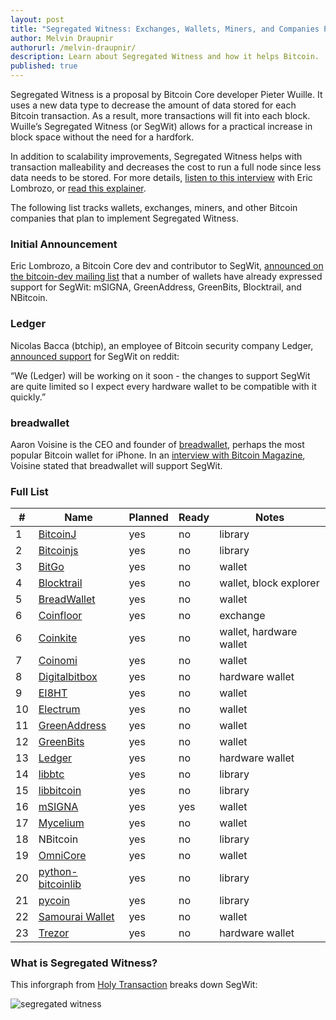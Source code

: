 ```yaml
---
layout: post
title: "Segregated Witness: Exchanges, Wallets, Miners, and Companies Planning Integration"
author: Melvin Draupnir
authorurl: /melvin-draupnir/
description: Learn about Segregated Witness and how it helps Bitcoin. 
published: true
---
```

Segregated Witness is a proposal by Bitcoin Core developer Pieter Wuille. It uses a new data type to decrease the amount of data stored for each Bitcoin transaction. As a result, more transactions will fit into each block. Wuille’s Segregated Witness (or SegWit) allows for a practical increase in block space without the need for a hardfork. 

In addition to scalability improvements, Segregated Witness helps with transaction malleability and decreases the cost to run a full node since less data needs to be stored. For more details, [listen to this interview](http://www.bitcoin.kn/2016/01/ciphrex-ceo-eric-lombrozo-discusses-the-live-segregated-witness-test-net/) with Eric Lombrozo, or [read this explainer](https://bitcoinmagazine.com/articles/segregated-witness-part-how-a-clever-hack-could-significantly-increase-bitcoin-s-potential-1450553618). 

The following list tracks wallets, exchanges, miners, and other Bitcoin companies that plan to implement Segregated Witness.

### Initial Announcement

Eric Lombrozo, a Bitcoin Core dev and contributor to SegWit, [announced on the bitcoin-dev mailing list](http://lists.linuxfoundation.org/pipermail/bitcoin-dev/2016-January/012195.html) that a number of wallets have already expressed support for SegWit: mSIGNA, GreenAddress, GreenBits, Blocktrail, and NBitcoin.

### Ledger

Nicolas Bacca (btchip), an employee of Bitcoin security company Ledger, [announced support](https://www.reddit.com/r/Bitcoin/comments/40bcf8/which_wallets_are_working_on_compatibility_with/cysx0mx) for SegWit on reddit:

“We (Ledger) will be working on it soon - the changes to support SegWit are quite limited so I expect every hardware wallet to be compatible with it quickly.”
 
### breadwallet

Aaron Voisine is the CEO and founder of [breadwallet](/breadwallet/), perhaps the most popular Bitcoin wallet for iPhone. In an [interview with Bitcoin Magazine](https://bitcoinmagazine.com/articles/breadwallet-ceo-aaron-voisine-we-support-core-s-scalability-road-map-but-bitcoin-does-need-a-hard-fork-1452545148), Voisine stated that breadwallet will support SegWit.

### Full List

<table class="segwit-table">
  <thead>
    <tr>
      <th>#</th>
      <th>Name</th>
      <th>Planned</th>
      <th>Ready</th>
      <th>Notes</th>
    </tr>
  </thead>
  <tbody>
    <tr>
      <td>1</td>
      <td><a href="https://bitcoinj.github.io/">BitcoinJ</a></td>
      <td>yes</td>
      <td>no</td>
      <td>library</td>
    </tr>
    <tr>
      <td>2</td>
      <td><a href="http://bitcoinjs.org/">Bitcoinjs</a></td>
      <td>yes</td>
      <td>no</td>
      <td>library</td>
    </tr>
    <tr>
      <td>3</td>
      <td><a href="https://www.bitgo.com/">BitGo</a></td>
      <td>yes</td>
      <td>no</td>
      <td>wallet</td>
    </tr>
    <tr>
      <td>4</td>
      <td><a href="https://www.blocktrail.com/">Blocktrail</a></td>
      <td>yes</td>
      <td>no</td>
      <td>wallet, block explorer</td>
    </tr>
    <tr>
      <td>5</td>
      <td><a href="http://breadwallet.com/">BreadWallet</a></td>
      <td>yes</td>
      <td>no</td>
      <td>wallet</td>
    </tr>
    <tr>
      <td>6</td>
      <td><a href="https://www.coinfloor.co.uk/">Coinfloor</a></td>
      <td>yes</td>
      <td>no</td>
      <td>exchange</td>
    </tr>
    <tr>
      <td>6</td>
      <td><a href="https://coinkite.com/">Coinkite</a></td>
      <td>yes</td>
      <td>no</td>
      <td>wallet, hardware wallet</td>
    </tr>
    <tr>
      <td>7</td>
      <td><a href="https://coinomi.com/">Coinomi</a></td>
      <td>yes</td>
      <td>no</td>
      <td>wallet</td>
    </tr>
    <tr>
      <td>8</td>
      <td><a href="https://digitalbitbox.com/">Digitalbitbox</a></td>
      <td>yes</td>
      <td>no</td>
      <td>hardware wallet</td>
    </tr>
    <tr>
      <td>9</td>
      <td><a href="http://ei8.ht/">EI8HT</a></td>
      <td>yes</td>
      <td>no</td>
      <td>wallet</td>
    </tr>
    <tr>
      <td>10</td>
      <td><a href="https://electrum.org/">Electrum</a></td>
      <td>yes</td>
      <td>no</td>
      <td>wallet</td>
    </tr>
    <tr>
      <td>11</td>
      <td><a href="https://greenaddress.it/">GreenAddress</a></td>
      <td>yes</td>
      <td>no</td>
      <td>wallet</td>
    </tr>
    <tr>
      <td>12</td>
      <td><a href="https://www.greenbits.com/">GreenBits</a></td>
      <td>yes</td>
      <td>no</td>
      <td>wallet</td>
    </tr>
    <tr>
      <td>13</td>
      <td><a href="https://www.ledgerwallet.com/">Ledger</a></td>
      <td>yes</td>
      <td>no</td>
      <td>hardware wallet</td>
    </tr>
    <tr>
      <td>14</td>
      <td><a href="https://github.com/libbtc">libbtc</a></td>
      <td>yes</td>
      <td>no</td>
      <td>library</td>
    </tr>
    <tr>
      <td>15</td>
      <td><a href="http://libbitcoin.dyne.org/">libbitcoin</a></td>
      <td>yes</td>
      <td>no</td>
      <td>library</td>
    </tr>
    <tr>
      <td>16</td>
      <td><a href="https://ciphrex.com/">mSIGNA</a></td>
      <td>yes</td>
      <td>yes</td>
      <td>wallet</td>
    </tr>
    <tr>
      <td>17</td>
      <td><a href="https://mycelium.com/">Mycelium</a></td>
      <td>yes</td>
      <td>no</td>
      <td>wallet</td>
    </tr>
    <tr>
      <td>18</td>
      <td>NBitcoin</td>
      <td>yes</td>
      <td>no</td>
      <td>library</td>
    </tr>
    <tr>
      <td>19</td>
      <td><a href="https://github.com/OmniLayer/omnicore">OmniCore</a></td>
      <td>yes</td>
      <td>no</td>
      <td>wallet</td>
    </tr>
    <tr>
      <td>20</td>
      <td><a href="https://github.com/petertodd/python-bitcoinlib">python-bitcoinlib</a></td>
      <td>yes</td>
      <td>no</td>
      <td>library</td>
    </tr>
    <tr>
      <td>21</td>
      <td><a href="https://github.com/richardkiss/pycoin">pycoin</a></td>
      <td>yes</td>
      <td>no</td>
      <td>library</td>
    </tr>
    <tr>
      <td>22</td>
      <td><a href="http://samouraiwallet.com/">Samourai Wallet</a></td>
      <td>yes</td>
      <td>no</td>
      <td>wallet</td>
    </tr>
    <tr>
      <td>23</td>
      <td><a href="http://satoshilabs.com/trezor/">Trezor</a></td>
      <td>yes</td>
      <td>no</td>
      <td>hardware wallet</td>
    </tr>
  </tbody>
</table>


### What is Segregated Witness?

This inforgraph from [Holy Transaction](https://holytransaction.com/page/what-is-segregated-witness) breaks down SegWit: 

![segregated witness](https://holytransaction.com/images/infographics/what-is-segregated-witness.png "Logo Title Text 1")
